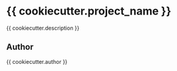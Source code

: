 # {{ cookiecutter.project_name }}

{{ cookiecutter.description }}

## Author

{{ cookiecutter.author }}
